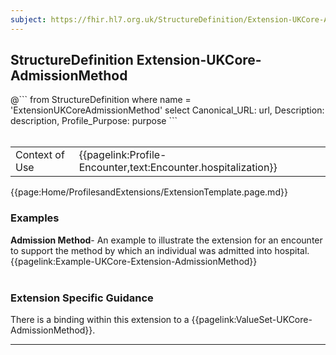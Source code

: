 ```yaml
---
subject: https://fhir.hl7.org.uk/StructureDefinition/Extension-UKCore-AdmissionMethod
---
```

## StructureDefinition Extension-UKCore-AdmissionMethod

<div id="transpose">
@```
from
	StructureDefinition
where
	name = 'ExtensionUKCoreAdmissionMethod'
select
	Canonical_URL: url,
	Description: description,
	Profile_Purpose: purpose
```
</div>
<br>


<table id="addToTranspose">
<tr><td>Context of Use</td>
<td>{{pagelink:Profile-Encounter,text:Encounter.hospitalization}}</td>
</tr>
</table>

{{page:Home/ProfilesandExtensions/ExtensionTemplate.page.md}}

<div id="Examples" class="tabcontent">
  <h3>Examples</h3>
  <b>Admission Method</b>- An example to illustrate the extension for an encounter to support the method by which an individual was admitted into hospital.<br>
  {{pagelink:Example-UKCore-Extension-AdmissionMethod}}
  <br><br>
</div>

<h3 id="guidance-admissionmethod">Extension Specific Guidance</h3>
There is a binding within this extension to a {{pagelink:ValueSet-UKCore-AdmissionMethod}}.

---